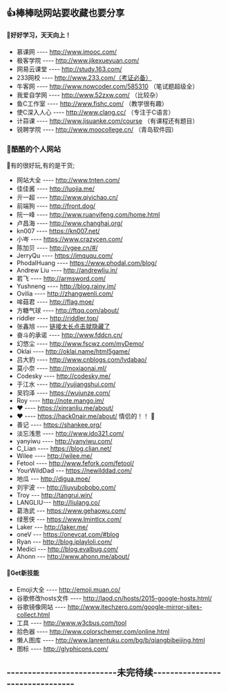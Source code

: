 ## :+1:棒棒哒网站要收藏也要分享
#### **:seedling:好好学习，天天向上！**
* 慕课网 ---- http://www.imooc.com/
* 极客学院 ---- http://www.jikexueyuan.com/
* 网易云课堂 ---- http://study.163.com/
* 233网校 ---- http://www.233.com/（考证必备）
* 牛客网 ---- http://www.nowcoder.com/585310 （笔试题超级全）
* 我爱自学网 ---- http://www.52zxw.com/ （比较杂）
* 鱼C工作室 ---- http://www.fishc.com/ （教学很有趣）
* 使C深入人心 ---- http://www.clang.cc/ （专注于C语言）
* 计蒜课 ---- http://www.jisuanke.com/course （有课程还有题目）
* 锐聘学院 ---- http://www.moocollege.cn/ （青岛软件园）

### **:deciduous_tree:酷酷的个人网站**
:balloon:有的很好玩,有的是干货;
* 网站大全 ---- http://www.tnten.com/
* 佳佳酱 ---- http://luojia.me/
* 亓一超 ---- http://www.qiyichao.cn/
* 前端狗 ---- http://front.dog/
* 阮一峰 ---- http://www.ruanyifeng.com/home.html
* 卢昌海 ---- http://www.changhai.org/
* kn007 ---- https://kn007.net/
* 小岑 ---- https://www.crazycen.com/
* 陈加贝 ---- http://vgee.cn/#/
* JerryQu ---- https://imququ.com/
* PhodalHuang ---- https://www.phodal.com/blog/
* Andrew Liu ---- http://andrewliu.in/
* 若飞 ---- http://armsword.com/
* Yushneng ---- http://blog.rainy.im/
* Ovilia ---- http://zhangwenli.com/
* 哞菇君 ---- http://flag.moe/
* 方糖气球 ---- http://ftqq.com/about/
* riddler ---- http://riddler.top/
* 张鑫旭 ---- [链接太长点击就隐藏了](http://www.zhangxinxu.com/wordpress/%E8%85%BE%E8%AE%AFisux%E6%8B%9B%E8%81%98%E5%89%8D%E7%AB%AF%E8%A7%86%E8%A7%89%EF%BC%88%E4%B8%8A%E6%B5%B7%EF%BC%89/)
* 奋斗的承诺 ---- http://www.fddcn.cn/
* 幻悠尘 ---- http://www.fscwz.com/myDemo/
* Oklai ---- http://oklai.name/html5game/
* 吕大豹 ---- http://www.cnblogs.com/lvdabao/
* 莫小奈 ---- http://moxiaonai.ml/
* Codesky ---- http://codesky.me/
* 于江水 ---- http://yujiangshui.com/
* 吴钧泽 ---- https://wujunze.com/
* Roy ---- http://note.mango.im/
* ❤ ----  https://xinranliu.me/about/
* ❤  ----  https://hack0nair.me/about/   情侣的！！ :couple:
* 善记 ---- https://shankee.org/
* 淡忘浅思 ---- http://www.ido321.com/
* yanyiwu ---- http://yanyiwu.com/
* C_Lian ---- https://blog.clian.net/
* Wilee ---- http://wilee.me/
* Fetool ---- http://www.fefork.com/fetool/
* YourWildDad --- https://newilddad.com/
* 地瓜 --- http://digua.moe/
* 刘宇波 --- http://liuyubobobo.com/
* Troy --- http://tangrui.win/
* LANGLIU--- http://liulang.co/
* 葛浩武 --- https://www.gehaowu.com/
* 绿葱侠 --- https://www.lmintlcx.com/
* Laker --- http://laker.me/
* oneV --- https://onevcat.com/#blog
* Ryan --- http://blog.iplayloli.com/
* Medici --- http://blog.evalbug.com/
* Ahonn --- http://www.ahonn.me/about/
#### **:evergreen_tree:Get新技能**
* Emoji大全 ---- http://emoji.muan.co/
* 谷歌修改hosts文件 ---- http://laod.cn/hosts/2015-google-hosts.html/
* 谷歌镜像网站 ---- http://www.itechzero.com/google-mirror-sites-collect.html
* 工具 ---- http://www.w3cbus.com/tool
* 拾色器 ---- http://www.colorschemer.com/online.html
* 懒人图库 ---- http://www.lanrentuku.com/bg/b/qiangbibeijing.html
* 图标 ---- http://glyphicons.com/

## --------------------------未完待续--------------------------------
